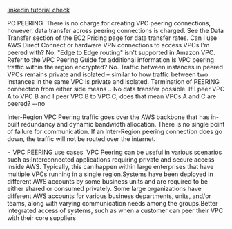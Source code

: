 [linkedin tutorial check](https://www.linkedin.com/pulse/azure-vnet-aws-vpc-thor-draper-jr)


PC PEERING 
There is no charge for creating VPC peering connections, however, data transfer across peering connections is charged. See the Data Transfer section of the EC2 Pricing page for data transfer rates.
Can I use AWS Direct Connect or hardware VPN connections to access VPCs I'm peered with?
No. "Edge to Edge routing" isn't supported in Amazon VPC. Refer to the VPC Peering Guide for additional information
Is VPC peering traffic within the region encrypted?
No. Traffic between instances in peered VPCs remains private and isolated – similar to how traffic between two instances in the same VPC is private and isolated.
Termination of PEERING connection from either side means .. No data transfer possible
 If I peer VPC A to VPC B and I peer VPC B to VPC C, does that mean VPCs A and C are peered? --no

Inter-Region VPC Peering traffic goes over the AWS backbone that has in-built redundancy and dynamic bandwidth allocation. There is no single point of failure for communication.
If an Inter-Region peering connection does go down, the traffic will not be routed over the internet.

 -  VPC PEERING use cases 
VPC Peering can be useful in various scenarios such as:Interconnected applications requiring private and secure access inside AWS. Typically, this can happen within large enterprises that have multiple VPCs running in a single region.Systems have been deployed in different AWS accounts by some business units and are required to be either shared or consumed privately. Some large organizations have different AWS accounts for various business departments, units, and/or teams, along with varying communication needs among the groups.Better integrated access of systems, such as when a customer can peer their VPC with their core suppliers
